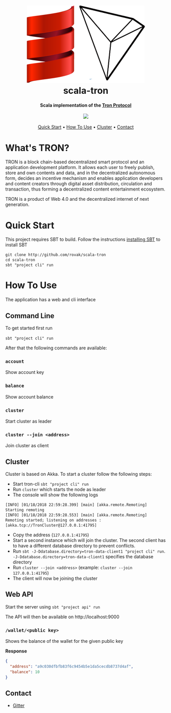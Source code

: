 <h1 align="center">
  <img src="docs/img/scala-tron.png">
  <br>
  scala-tron
  <br>
</h1>

<h4 align="center">
    Scala implementation of the <a href="https://github.com/tronprotocol/wiki/blob/master/Home.md">Tron Protocol</a>
</h4>

<p align="center">
  <a href="https://travis-ci.org/Rovak/scala-tron" target="_blank">
    <img src="https://travis-ci.org/Rovak/scala-tron.svg?branch=master">
  </a>
</p>

<p align="center">
  <a href="#quick-start">Quick Start</a> •
  <a href="#how-to-use">How To Use</a> •
  <a href="#cluster">Cluster</a> •
  <a href="#contact">Contact</a>
</p>


# What's TRON?

TRON is a block chain-based decentralized smart protocol and an application development platform. It allows each user to freely publish, store and own contents and data, and in the decentralized autonomous form, decides an incentive mechanism and enables application developers and content creators through digital asset distribution, circulation and transaction, thus forming a decentralized content entertainment ecosystem.

TRON is a product of Web 4.0 and the decentralized internet of next generation.

# Quick Start

This project requires SBT to build. 
Follow the instructions [installing SBT](http://www.scala-sbt.org/1.0/docs/Setup.html) to install SBT

```
git clone http://github.com/rovak/scala-tron
cd scala-tron
sbt "project cli" run
```


# How To Use

The application has a web and cli interface

## Command Line

To get started first run

`sbt "project cli" run`

After that the following commands are available:

### `account`

Show account key

### `balance`

Show account balance

### `cluster`
 
Start cluster as leader

### `cluster --join <address>`

Join cluster as client

## Cluster

Cluster is based on Akka. To start a cluster follow the following steps:

* Start tron-cli `sbt "project cli" run`
* Run `cluster` which starts the node as leader
* The console will show the following logs  
```
[INFO] [01/18/2018 22:59:28.399] [main] [akka.remote.Remoting] Starting remoting
[INFO] [01/18/2018 22:59:28.553] [main] [akka.remote.Remoting] Remoting started; listening on addresses :[akka.tcp://TronCluster@127.0.0.1:41795]
```
* Copy the address (`127.0.0.1:41795`)
* Start a second instance which will join the cluster. 
  The second client has to have a different database directory to prevent conflicts.
* Run `sbt -J-Ddatabase.directory=tron-data-client1 "project cli" run`.  
  `-J-Ddatabase.directory=tron-data-client1` specifies the database directory
* Run `cluster --join <address>` (example: `cluster --join 127.0.0.1:41795`)
* The client will now be joining the cluster

## Web API

Start the server using `sbt "project api" run`

The API will then be available on http://localhost:9000


### `/wallet/<public key>`

Shows the balance of the wallet for the given public key

__Response__

```json
{
  "address": "a9c030dfbfb83f6c9454b5e1da5cecdb8737d4af",
  "balance": 10
}
```

## Contact

* [Gitter](https://gitter.im/Rovak/scala-tron)